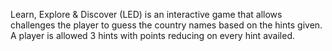 Learn, Explore & Discover (LED) is an interactive game that allows challenges the player to guess the country names based on the hints given. 
A player is allowed 3 hints with points reducing on every hint availed.
